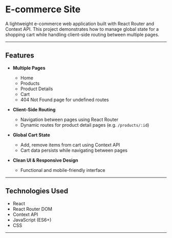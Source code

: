 # E-commerce Site

A lightweight e-commerce web application built with React Router and Context API. This project demonstrates how to manage global state for a shopping cart while handling client-side routing between multiple pages.

---

## Features

- **Multiple Pages**

  - Home
  - Products
  - Product Details
  - Cart
  - 404 Not Found page for undefined routes

- **Client-Side Routing**

  - Navigation between pages using React Router
  - Dynamic routes for product detail pages (e.g. `/products/:id`)

- **Global Cart State**

  - Add, remove items from cart using Context API
  - Cart data persists while navigating between pages

- **Clean UI & Responsive Design**
  - Functional and mobile-friendly interface

---

## Technologies Used

- React
- React Router DOM
- Context API
- JavaScript (ES6+)
- CSS

---
